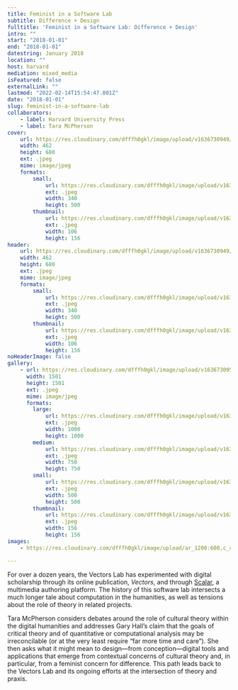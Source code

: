 ```yaml
---
title: Feminist in a Software Lab
subtitle: Difference + Design
fulltitle: 'Feminist in a Software Lab: Difference + Design'
intro: ""
start: "2018-01-01"
end: "2018-01-01"
datestring: January 2018
location: ""
host: harvard
mediation: mixed_media
isFeatured: false
externalLink: ""
lastmod: "2022-02-14T15:54:47.801Z"
date: "2018-01-01"
slug: feminist-in-a-software-lab
collaborators:
    - label: Harvard University Press
    - label: Tara McPherson
cover:
    url: https://res.cloudinary.com/dfffh0gkl/image/upload/v1636730949/feminist1_4524f5f121.jpg
    width: 462
    height: 680
    ext: .jpeg
    mime: image/jpeg
    formats:
        small:
            url: https://res.cloudinary.com/dfffh0gkl/image/upload/v1636730950/small_feminist1_4524f5f121.jpg
            ext: .jpeg
            width: 340
            height: 500
        thumbnail:
            url: https://res.cloudinary.com/dfffh0gkl/image/upload/v1636730949/thumbnail_feminist1_4524f5f121.jpg
            ext: .jpeg
            width: 106
            height: 156
header:
    url: https://res.cloudinary.com/dfffh0gkl/image/upload/v1636730949/feminist1_4524f5f121.jpg
    width: 462
    height: 680
    ext: .jpeg
    mime: image/jpeg
    formats:
        small:
            url: https://res.cloudinary.com/dfffh0gkl/image/upload/v1636730950/small_feminist1_4524f5f121.jpg
            ext: .jpeg
            width: 340
            height: 500
        thumbnail:
            url: https://res.cloudinary.com/dfffh0gkl/image/upload/v1636730949/thumbnail_feminist1_4524f5f121.jpg
            ext: .jpeg
            width: 106
            height: 156
noHeaderImage: false
gallery:
    - url: https://res.cloudinary.com/dfffh0gkl/image/upload/v1636730950/feminist2_c26c373415.jpg
      width: 1501
      height: 1501
      ext: .jpeg
      mime: image/jpeg
      formats:
        large:
            url: https://res.cloudinary.com/dfffh0gkl/image/upload/v1636730950/large_feminist2_c26c373415.jpg
            ext: .jpeg
            width: 1000
            height: 1000
        medium:
            url: https://res.cloudinary.com/dfffh0gkl/image/upload/v1636730951/medium_feminist2_c26c373415.jpg
            ext: .jpeg
            width: 750
            height: 750
        small:
            url: https://res.cloudinary.com/dfffh0gkl/image/upload/v1636730951/small_feminist2_c26c373415.jpg
            ext: .jpeg
            width: 500
            height: 500
        thumbnail:
            url: https://res.cloudinary.com/dfffh0gkl/image/upload/v1636730950/thumbnail_feminist2_c26c373415.jpg
            ext: .jpeg
            width: 156
            height: 156
images:
    - https://res.cloudinary.com/dfffh0gkl/image/upload/ar_1200:600,c_crop/c_limit,h_1200,w_600/v1636730949/feminist1_4524f5f121.jpg

---
```

For over a dozen years, the Vectors Lab has experimented with digital scholarship through its online publication, *Vectors*, and through [Scalar](http://scalar.usc.edu/scalar/), a multimedia authoring platform. The history of this software lab intersects a much longer tale about computation in the humanities, as well as tensions about the role of theory in related projects.

Tara McPherson considers debates around the role of cultural theory within the digital humanities and addresses Gary Hall’s claim that the goals of critical theory and of quantitative or computational analysis may be irreconcilable (or at the very least require “far more time and care”). She then asks what it might mean to design—from conception—digital tools and applications that emerge from contextual concerns of cultural theory and, in particular, from a feminist concern for difference. This path leads back to the Vectors Lab and its ongoing efforts at the intersection of theory and praxis.